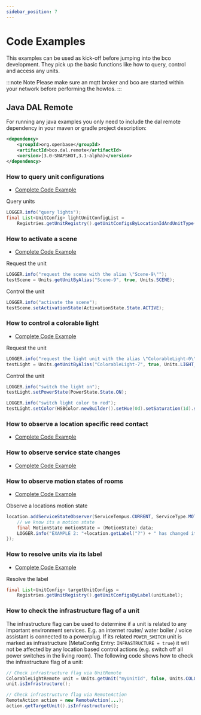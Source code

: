 ```yaml
---
sidebar_position: 7
---
```


# Code Examples

This examples can be used as kick-off before jumping into the bco development. They pick up the basic functions like how to query, control and access any units.

:::note Note
Please make sure an mqtt broker and bco are started within your network before performing the howtos.
:::

## Java DAL Remote

For running any java examples you only need to include the dal remote dependency in your maven or gradle project description:

```xml
<dependency>
    <groupId>org.openbase</groupId>
    <artifactId>bco.dal.remote</artifactId>
    <version>[3.0-SNAPSHOT,3.1-alpha)</version>
</dependency>
```

### How to query unit configurations
* [Complete Code Example](https://github.com/openbase/bco/blob/stable/module/dal/example/src/main/java/org/openbase/bco/dal/example/HowToQueryUnits.java)

Query units
```java
LOGGER.info("query lights");
final List<UnitConfig> lightUnitConfigList =
    Registries.getUnitRegistry().getUnitConfigsByLocationIdAndUnitType(locationId, unitType);
```

### How to activate a scene
* [Complete Code Example](https://github.com/openbase/bco/blob/stable/module/dal/example/src/main/java/org/openbase/bco/dal/example/HowToActivateASceneViaDAL.java)

Request the unit
```java
LOGGER.info("request the scene with the alias \"Scene-9\"");
testScene = Units.getUnitByAlias("Scene-9", true, Units.SCENE);
```
Control the unit
```java
LOGGER.info("activate the scene");
testScene.setActivationState(ActivationState.State.ACTIVE);
```

### How to control a colorable light
* [Complete Code Example](https://github.com/openbase/bco/blob/stable/module/dal/example/src/main/java/org/openbase/bco/dal/example/HowToControlAColorableLightUnitViaDAL.java)

Request the unit
```java
LOGGER.info("request the light unit with the alias \"ColorableLight-0\"");
testLight = Units.getUnitByAlias("ColorableLight-7", true, Units.LIGHT_COLORABLE);
```
Control the unit
```java
LOGGER.info("switch the light on");
testLight.setPowerState(PowerState.State.ON);

LOGGER.info("switch light color to red");
testLight.setColor(HSBColor.newBuilder().setHue(0d).setSaturation(1d).setBrightness(1d).build());
```

### How to observe a location specific reed contact
* [Complete Code Example](https://github.com/openbase/bco/blob/stable/module/dal/example/src/main/java/org/openbase/bco/dal/example/HowToObserveLocationSpecificReedContactsViaDAL.java)

### How to observe service state changes
* [Complete Code Example](https://github.com/openbase/bco/blob/stable/module/dal/example/src/main/java/org/openbase/bco/dal/example/HowToObserveServiceStateChangesViaDAL.java)

### How to observe motion states of rooms
* [Complete Code Example](https://github.com/openbase/bco/blob/stable/module/dal/example/src/main/java/org/openbase/bco/dal/example/HowToObserveMotionStatesOfAllRooms.java)

Observe a locations motion state
```java
location.addServiceStateObserver(ServiceTempus.CURRENT, ServiceType.MOTION_STATE_SERVICE, (source, data) -> {
    // we know its a motion state
    final MotionState motionState = (MotionState) data;
    LOGGER.info("EXAMPLE 2: "+location.getLabel("?") + " has changed its motion state to " + motionState.getValue().name());
});
```

### How to resolve units via its label
* [Complete Code Example](https://github.com/openbase/bco/blob/stable/module/dal/example/src/main/java/org/openbase/bco/dal/example/HowToResolveUnitsViaItsLabelForVerbalInteraction.java)

Resolve the label
```java
final List<UnitConfig> targetUnitConfigs =
    Registries.getUnitRegistry().getUnitConfigsByLabel(unitLabel);
```

### How to check the infrastructure flag of a unit

The infrastructure flag can be used to determine if a unit is related to any important environment services. E.g. an internet router/ water boiler / voice assistant is connected to a powerplug. If its related `POWER_SWITCH` unit is marked as infrastructure (MetaConfig Entry: `INFRASTRUCTURE = true`) it will not be affected by any location based control actions (e.g. switch off all power switches in the living room). The following code shows how to check the infrastructure flag of a unit:

```java
// Check infrastructure flag via UnitRemote
ColorableLightRemote unit = Units.getUnit("myUnitId", false, Units.COLORABLE_LIGHT);
unit.isInfrastructure();

// Check infrastructure flag via RemoteAction
RemoteAction action = new RemoteAction(...);
action.getTargetUnit().isInfrastructure();
```
